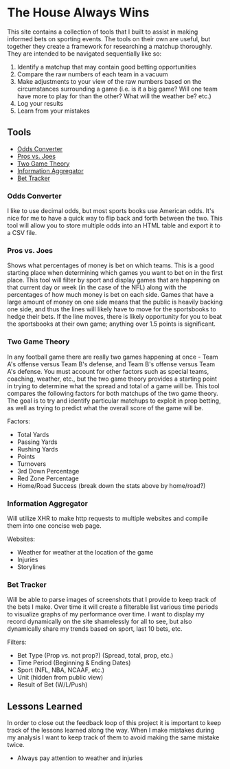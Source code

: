 # The House Always Wins

This site contains a collection of tools that I built to assist in making informed bets on sporting events. The tools on their own are useful, but together they create a framework for researching a matchup thoroughly. They are intended to be navigated sequentially like so:
1. Identify a matchup that may contain good betting opportunities
2. Compare the raw numbers of each team in a vacuum
3. Make adjustments to your view of the raw numbers based on the circumstances surrounding a game (i.e. is it a big game? Will one team have more to play for than the other? What will the weather be? etc.)
4. Log your results
5. Learn from your mistakes

<!-- Ideas -->
<!-- PODCAST/YOUTUBE SERIES ("The House Always Wins"): Record a video explaining how you analyze a game using this framework. Create a podcast that walks through your reasoning for a specific game (similar to the video above), and talks about the lessons learned. The podcast is essentially step 5 (learning from your mistakes) It would be released once a week, the day of NFL games where you start by recapping the results and lessons from the week prior and then also make predictions about the slate of games for that day. So should this be successful, I'm thinking that my Saturday nights will turn into football research nights and podcast recording. The angle that you want to go for here is that you are by no means an expert, but you are using the scientific method and some great tools to make informed decisions; the goal is to get better over time, so do not be discouraged if your early results are poor. -->

## Tools
* [Odds Converter](#odds-converter)
* [Pros vs. Joes](#pros-vs-joes)
* [Two Game Theory](#two-game-theory)
* [Information Aggregator](#information-aggregator)
* [Bet Tracker](#bet-tracker)


### Odds Converter

I like to use decimal odds, but most sports books use American odds. It's nice for me to have a quick way to flip back and forth between the two. This tool will allow you to store multiple odds into an HTML table and export it to a CSV file.


### Pros vs. Joes

Shows what percentages of money is bet on which teams. This is a good starting place when determining which games you want to bet on in the first place. This tool will filter by sport and display games that are happening on that current day or week (in the case of the NFL) along with the percentages of how much money is bet on each side. Games that have a large amount of money on one side means that the public is heavily backing one side, and thus the lines will likely have to move for the sportsbooks to hedge their bets. If the line moves, there is likely opportunity for you to beat the sportsbooks at their own game; anything over 1.5 points is significant.


### Two Game Theory

In any football game there are really two games happening at once - Team A's offense versus Team B's defense, and Team B's offense versus Team A's defense. You must account for other factors such as special teams, coaching, weather, etc., but the two game theory provides a starting point in trying to determine what the spread and total of a game will be. This tool compares the following factors for both matchups of the two game theory. The goal is to try and identify particular matchups to exploit in prop betting, as well as trying to predict what the overall score of the game will be.

Factors:
* Total Yards
* Passing Yards
* Rushing Yards
* Points
* Turnovers
* 3rd Down Percentage
* Red Zone Percentage
* Home/Road Success (break down the stats above by home/road?)


### Information Aggregator

Will utilize XHR to make http requests to multiple websites and compile them into one concise web page.

Websites:
* Weather for weather at the location of the game
* Injuries
* Storylines


### Bet Tracker

Will be able to parse images of screenshots that I provide to keep track of the bets I make. Over time it will create a filterable list various time periods to visualize graphs of my performance over time. I want to display my record dynamically on the site shamelessly for all to see, but also dynamically share my trends based on sport, last 10 bets, etc.

Filters:
* Bet Type (Prop vs. not prop?) (Spread, total, prop, etc.)
* Time Period (Beginning & Ending Dates)
* Sport (NFL, NBA, NCAAF, etc.)
* Unit (hidden from public view)
* Result of Bet (W/L/Push)


## Lessons Learned
In order to close out the feedback loop of this project it is important to keep track of the lessons learned along the way. When I make mistakes during my analysis I want to keep track of them to avoid making the same mistake twice.
* Always pay attention to weather and injuries
